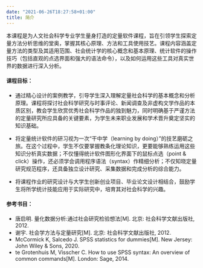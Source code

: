 ```yaml
---
date: "2021-06-26T18:27:58+01:00"
title: 简介
---
```


本课程是为人文社会科学专业学生量身打造的定量软件课程，旨在引领学生探索定量方法分析思维的堂奥，掌握其核心原理、方法和工具使用技艺。课程内容涵盖定量方法的类型及其适用范围、社会统计学的核心概念和基本原理、统计软件的操作技巧（包括直观的点选界面和强大的语法命令），以及如何运用这些工具对真实世界的数据进行深入分析。

#### 课程目标：

* 通过精心设计的案例教学，引导学生深入理解定量社会科学的基本概念和分析原理。课程将探讨社会科学研究与时事评论、新闻调查及非虚构文学作品的本质区别，教会学生欣赏优秀社会科学作品的独到魅力，同时明确基于严谨方法的定量研究所应具备的关键要素，为学生未来职业发展和学术晋升奠定坚实的知识基础。

* 将定量统计软件的研习视为一次“干中学（learning by doing）”的技艺磨砺之旅。在这个过程中，学生不仅要掌握教条化理论知识，更要能够熟练运用这些知识分析真实数据；不仅懂得统计软件图形化界面下的鼠标点选（point & click）操作，还必须学会调用程序语法（syntax）作精细分析；不仅知晓定量研究规范程序，还具备独立设计研究、采集数据和完成分析的综合能力。

* 将课程作业的研究设计与大学生创新创业项目、毕业论文设计相结合，鼓励学生将所学统计技能应用于实际研究中，培育其对社会科学的兴趣。

#### 参考书目：

* 唐启明. 量化数据分析:通过社会研究检验想法[M]. 北京: 社会科学文献出版社, 2012.
* 谢宇. 社会学方法与定量研究[M]. 北京: 社会科学文献出版社, 2012.
* McCormick K, Salcedo J. SPSS statistics for dummies[M]. New Jersey: John Wiley & Sons, 2020.
* te Grotenhuis M, Visscher C. How to use SPSS syntax: An overview of common commands[M]. London: Sage, 2014.
